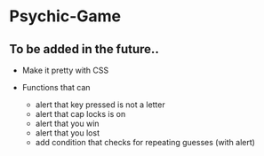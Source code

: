 # Psychic-Game

## To be added in the future..
* Make it pretty with CSS

* Functions that can 
  * alert that key pressed is not a letter
  * alert that cap locks is on
  * alert that you win
  * alert that you lost
  * add condition that checks for repeating guesses (with alert)